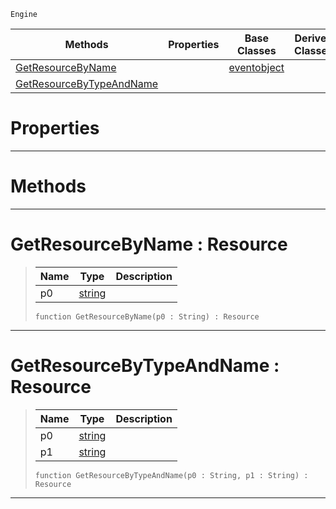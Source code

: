  `Engine`

|Methods|Properties|Base Classes|Derived Classes|
|---|---|---|---|
|[ GetResourceByName](https://plasmaengine.github.io/PlasmaDocs/Plasma1/C++/code_reference/class_reference/resourcesystem.md#getresourcebyname-plasma-e)| |[eventobject](https://plasmaengine.github.io/PlasmaDocs/Plasma1/C++/code_reference/class_reference/eventobject.md)| |
|[ GetResourceByTypeAndName](https://plasmaengine.github.io/PlasmaDocs/Plasma1/C++/code_reference/class_reference/resourcesystem.md#getresourcebytypeandname)| | | |


 #  Properties


---  
 #  Methods


---  
 #  GetResourceByName : Resource

> 
> |Name|Type|Description|
> |---|---|---|
> |p0|[string](https://plasmaengine.github.io/PlasmaDocs/Plasma1/C++/code_reference/lightning_base_types/string.md)| |
> ``` lang=cpp, name=Lightning
> function GetResourceByName(p0 : String) : Resource
> ``` 


---  
 #  GetResourceByTypeAndName : Resource

> 
> |Name|Type|Description|
> |---|---|---|
> |p0|[string](https://plasmaengine.github.io/PlasmaDocs/Plasma1/C++/code_reference/lightning_base_types/string.md)| |
> |p1|[string](https://plasmaengine.github.io/PlasmaDocs/Plasma1/C++/code_reference/lightning_base_types/string.md)| |
> ``` lang=cpp, name=Lightning
> function GetResourceByTypeAndName(p0 : String, p1 : String) : Resource
> ``` 


---  
 

 